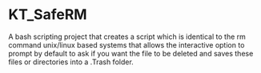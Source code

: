 # KT_SafeRM
A bash scripting project that creates a script which is identical to the rm command unix/linux based systems that allows the interactive option to prompt by default to ask if you want the file to be deleted and saves these files or directories into a .Trash folder.  
